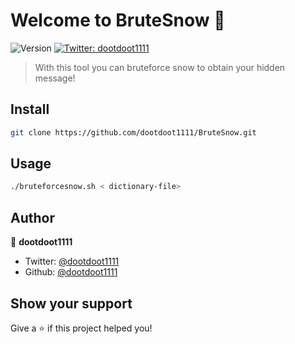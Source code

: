 # Welcome to BruteSnow 👋
![Version](https://img.shields.io/badge/version-1.0.1-blue.svg?cacheSeconds=2592000)
[![Twitter: dootdoot1111](https://img.shields.io/twitter/follow/dootdoot1111.svg?style=social)](https://twitter.com/dootdoot1111)

> With this tool you can bruteforce snow to obtain your hidden message!

## Install

```sh
git clone https://github.com/dootdoot1111/BruteSnow.git
```

## Usage

```sh
./bruteforcesnow.sh < dictionary-file>
```

## Author

👤 **dootdoot1111**

* Twitter: [@dootdoot1111](https://twitter.com/dootdoot1111)
* Github: [@dootdoot1111](https://github.com/dootdoot1111)

## Show your support

Give a ⭐️ if this project helped you!
